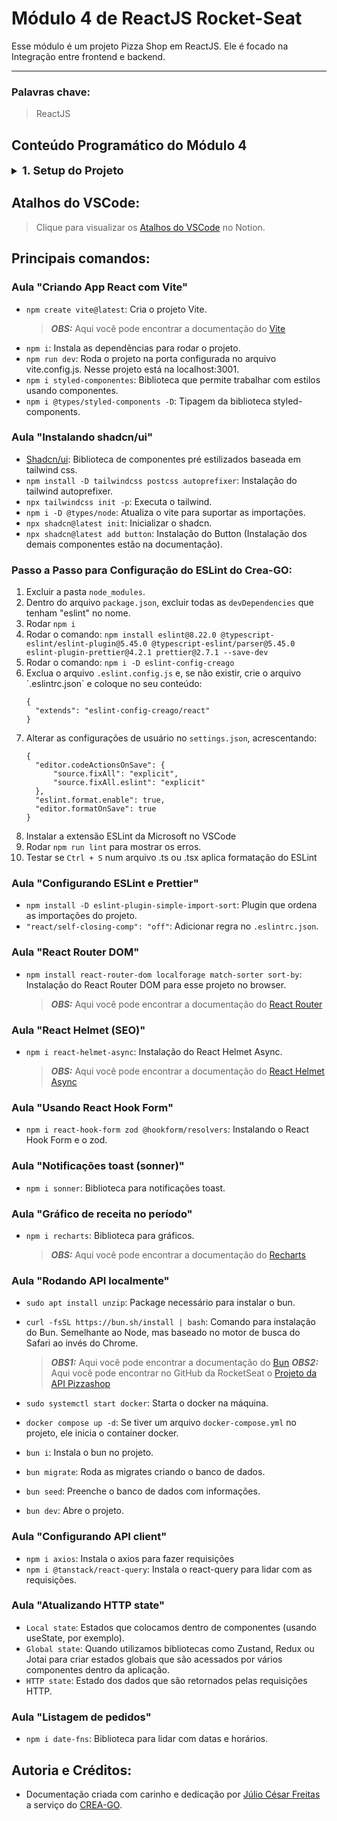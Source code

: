 # Módulo 4 de ReactJS Rocket-Seat

Esse módulo é um projeto Pizza Shop em ReactJS. Ele é focado na Integração entre frontend e backend.
___
### Palavras chave:
>ReactJS

## Conteúdo Programático do Módulo 4

<details style="font-size: 16px">
<summary><strong style="font-size: 18px">1. Setup do Projeto</strong></summary>

  ---

  + Especificação e apresentação do projeto
  + Criando App React com Vite
  ---
</details>

## Atalhos do VSCode:

>Clique para visualizar os [Atalhos do VSCode](https://silicon-chips-f58.notion.site/VsCode-Shortcuts-Atalhos-4ced0388660c4f1c93b410765c0a44cd) no Notion.

## Principais comandos:

### Aula "Criando App React com Vite"

+ `npm create vite@latest`: Cria o projeto Vite.
  > **_OBS:_** Aqui você pode encontrar a documentação do [Vite](https://vitejs.dev/guide/)
+ `npm i`: Instala as dependências para rodar o projeto.
+ `npm run dev`: Roda o projeto na porta configurada no arquivo vite.config.js. Nesse projeto está na localhost:3001.
+ `npm i styled-componentes`: Biblioteca que permite trabalhar com estilos usando componentes.
+ `npm i @types/styled-components -D`: Tipagem da biblioteca styled-components.

### Aula "Instalando shadcn/ui"

+ [Shadcn/ui](https://ui.shadcn.com/): Biblioteca de componentes pré estilizados baseada em tailwind css.
+ `npm install -D tailwindcss postcss autoprefixer`: Instalação do tailwind autoprefixer.
+ `npx tailwindcss init -p`: Executa o tailwind.
+ `npm i -D @types/node`: Atualiza o vite para suportar as importações.
+ `npx shadcn@latest init`: Inicializar o shadcn.
+ `npx shadcn@latest add button`: Instalação do Button (Instalação dos demais componentes estão na documentação).

### **Passo a Passo para Configuração do ESLint do Crea-GO:**

1. Excluir a pasta `node_modules`.
2. Dentro do arquivo `package.json`, excluir todas as `devDependencies` que tenham "eslint" no nome.
3. Rodar `npm i`
4. Rodar o comando: `npm install eslint@8.22.0 @typescript-eslint/eslint-plugin@5.45.0 @typescript-eslint/parser@5.45.0 eslint-plugin-prettier@4.2.1 prettier@2.7.1 --save-dev`
5. Rodar o comando: `npm i -D eslint-config-creago`
6. Exclua o arquivo `.eslint.config.js` e, se não existir, crie o arquivo ´.eslintrc.json´ e coloque no seu conteúdo:
    >
    ```
    {
      "extends": "eslint-config-creago/react"
    }
    ```
7. Alterar as configurações de usuário no `settings.json`, acrescentando:
    >
    ```
    {
      "editor.codeActionsOnSave": {
          "source.fixAll": "explicit",
          "source.fixAll.eslint": "explicit"
      },
      "eslint.format.enable": true,
      "editor.formatOnSave": true
    }
    ```
8. Instalar a extensão ESLint da Microsoft no VSCode
9. Rodar `npm run lint` para mostrar os erros.
10. Testar se `Ctrl + S` num arquivo .ts ou .tsx aplica formatação do ESLint

### Aula "Configurando ESLint e Prettier"

+ `npm install -D eslint-plugin-simple-import-sort`: Plugin que ordena as importações do projeto.
+ `"react/self-closing-comp": "off"`: Adicionar regra no `.eslintrc.json`.

### Aula "React Router DOM"

+ `npm install react-router-dom localforage match-sorter sort-by`: Instalação do React Router DOM para esse projeto no browser.
  > **_OBS:_** Aqui você pode encontrar a documentação do [React Router](https://reactrouter.com/en/main/start/tutorial)


### Aula "React Helmet (SEO)"

+ `npm i react-helmet-async`: Instalação do React Helmet Async.
  > **_OBS:_** Aqui você pode encontrar a documentação do [React Helmet Async](https://github.com/staylor/react-helmet-async/blob/main/LICENSE)

### Aula "Usando React Hook Form"

+ `npm i react-hook-form zod @hookform/resolvers`: Instalando o React Hook Form e o zod.

### Aula "Notificações toast (sonner)"

+ `npm i sonner`: Biblioteca para notificações toast.

### Aula "Gráfico de receita no período"

+ `npm i recharts`: Biblioteca para gráficos.
  > **_OBS:_** Aqui você pode encontrar a documentação do [Recharts](https://recharts.org/en-US/examples)

### Aula "Rodando API localmente"

+ `sudo apt install unzip`: Package necessário para instalar o bun.
+ `curl -fsSL https://bun.sh/install | bash`: Comando para instalação do Bun. Semelhante ao Node, mas baseado no motor de busca do Safari ao invés do Chrome.
  > **_OBS1:_** Aqui você pode encontrar a documentação do [Bun](https://bun.sh/docs/installation)
  > **_OBS2:_** Aqui você pode encontrar no GitHub da RocketSeat o [Projeto da API Pizzashop](https://github.com/rocketseat-education/pizzashop-api)

+ `sudo systemctl start docker`: Starta o docker na máquina.
+ `docker compose up -d`: Se tiver um arquivo `docker-compose.yml` no projeto, ele inicia o container docker. 
+ `bun i`: Instala o bun no projeto.
+ `bun migrate`: Roda as migrates criando o banco de dados.
+ `bun seed`: Preenche o banco de dados com informações.
+ `bun dev`: Abre o projeto.

### Aula "Configurando API client"

+ `npm i axios`: Instala o axios para fazer requisições
+ `npm i @tanstack/react-query`: Instala o react-query para lidar com as requisições.

### Aula "Atualizando HTTP state"

+ `Local state`: Estados que colocamos dentro de componentes (usando useState, por exemplo).
+ `Global state`: Quando utilizamos bibliotecas como Zustand, Redux ou Jotai para criar estados globais que são acessados por vários componentes dentro da aplicação. 
+ `HTTP state`: Estado dos dados que são retornados pelas requisições HTTP.


### Aula "Listagem de pedidos"

+ `npm i date-fns`: Biblioteca para lidar com datas e horários.

## Autoria e Créditos:

+ Documentação criada com carinho e dedicação por [Júlio César Freitas](https://github.com/juliofreitasbm) a serviço do [CREA-GO](https://www.creago.org.br/).
